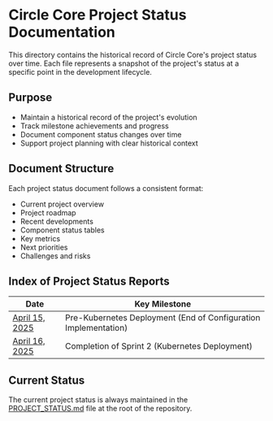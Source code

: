 # Circle Core Project Status Documentation

This directory contains the historical record of Circle Core's project status over time. Each file represents a snapshot of the project's status at a specific point in the development lifecycle.

## Purpose

- Maintain a historical record of the project's evolution
- Track milestone achievements and progress
- Document component status changes over time
- Support project planning with clear historical context

## Document Structure

Each project status document follows a consistent format:
- Current project overview
- Project roadmap
- Recent developments
- Component status tables
- Key metrics
- Next priorities
- Challenges and risks

## Index of Project Status Reports

| Date | Key Milestone |
|------|---------------|
| [April 15, 2025](2025-04-15-project-status.md) | Pre-Kubernetes Deployment (End of Configuration Implementation) |
| [April 16, 2025](2025-04-16-project-status.md) | Completion of Sprint 2 (Kubernetes Deployment) |

## Current Status

The current project status is always maintained in the [PROJECT_STATUS.md](../../PROJECT_STATUS.md) file at the root of the repository.
